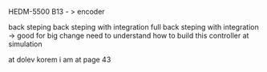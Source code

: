 HEDM-5500 B13 - > encoder


back steping 
back steping with integration 
full back steping with integration -> good for big change 
need to understand how to build this controller at simulation 

at dolev korem i am at page 43
